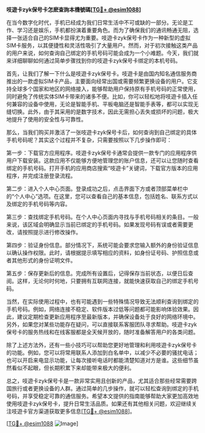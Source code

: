 **吱遊卡zyk保号卡怎麽查詢本機號碼[[TG💪+ @esim1088](https://t.me/s/esim1088)]**

在当今数字化时代，手机已经成为我们日常生活中不可或缺的一部分。无论是工作、学习还是娱乐，手机都扮演着重要角色。而为了确保我们的通讯畅通无阻，选择一张适合自己的SIM卡显得尤为重要。吱遊卡zyk保号卡作为一种新型的虚拟SIM卡服务，以其便捷性和灵活性吸引了大量用户。然而，对于初次接触这类产品的用户来说，如何查询自己绑定的手机号码可能会成为一个小难题。今天，我们就来详细聊聊如何通过简单步骤找到你的吱遊卡zyk保号卡绑定的本机号码。

首先，让我们了解一下什么是吱遊卡zyk保号卡。吱遊卡是由国内知名通信服务商推出的一款虚拟SIM卡产品，主要面向经常出国或需要频繁更换设备的用户。它支持全球多个国家和地区的网络接入，能够帮助用户保持原有手机号码的正常使用，同时避免了传统实体SIM卡带来的诸多不便。比如，你可以轻松地将吱遊卡插入任何兼容的设备中使用，无论是智能手机、平板电脑还是智能手表等，都可以实现无缝切换。此外，由于其采用的是数字技术，因此无需担心丢失或损坏的问题，极大地提升了使用的安全性与可靠性。

那么，当我们购买并激活了一张吱遊卡zyk保号卡后，如何查询到自己绑定的具体手机号码呢？其实这个过程并不复杂，只需要按照以下几步操作即可：

第一步：下载官方应用程序。吱遊卡zyk保号卡通常会提供一款专门的应用程序供用户下载安装。这款应用不仅能够方便地管理您的账户信息，还可以让您随时查看绑定的手机号码。打开手机的应用商店搜索“吱遊卡”关键词，下载官方版本的应用程序，并完成注册登录流程。

第二步：进入个人中心页面。登录成功之后，点击界面下方或者顶部菜单栏中的“个人中心”选项。在这里，您可以查看自己的基本信息，包括姓名、联系方式以及绑定的手机号码等内容。

第三步：查找绑定手机号码。在个人中心页面内寻找与手机号码相关的条目。一般来说，该区域会明确显示当前已绑定的手机号码。如果发现号码有误或者需要更改，请按照提示进行修改操作。

第四步：验证身份信息。部分情况下，系统可能会要求您输入额外的身份验证信息以确认操作权限。此时，请根据提示填写相应的资料，如身份证号码、护照信息或者其他形式的身份证明文件。

第五步：保存更新后的信息。完成所有设置后，记得保存当前状态，以便日后查阅。这样，无论何时何地，只要拥有互联网连接，就能快速获取自己的绑定手机号码。

当然，在实际使用过程中，也有可能遇到一些特殊情况导致无法顺利查询到绑定的手机号码。例如，网络连接不稳定、软件版本过低等问题都可能影响体验效果。因此，建议定期检查更新应用程序至最新版本，并确保设备处于良好的网络环境中。另外，如果您对某些功能存在疑问，可以直接联系客服团队寻求帮助。吱遊卡zyk保号卡的服务热线和在线客服都是全天候开放的，随时准备解答用户的各类问题。

除了上述方法外，还有一些小技巧可以帮助您更好地管理和利用吱遊卡zyk保号卡的功能。例如，您可以将常用联系人添加到白名单中，以减少不必要的骚扰电话；也可以开启来电显示功能，让每次接听电话时都能清楚知道对方是谁。这些细节虽然看似不起眼，但长期积累下来却能带来极大的便利。

总之，吱遊卡zyk保号卡是一款非常实用且创新的产品，尤其适合那些经常需要跨国旅行或者更换设备的人群。通过简单的几步操作，就可以轻松查询到绑定的手机号码，并享受稳定可靠的通信服务。希望本文提供的指南能够帮助大家更加高效地使用吱遊卡zyk保号卡，提升日常生活品质。如果还有其他相关问题，欢迎继续关注吱遊卡官方渠道获取更多信息[[TG💪+ @esim1088](https://t.me/s/esim1088)]。

[[TG💪+ @esim1088](https://t.me/s/esim1088) ![Image](https://i.postimg.cc/4NQfJmqS/Snipaste-2025-05-13-00-14-12.png)]